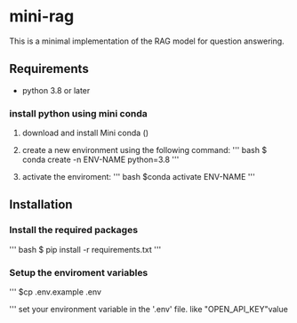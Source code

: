 # mini-rag
This is a minimal implementation of the RAG model for question answering.

## Requirements

- python 3.8 or later

### install python using mini conda

1) download and install Mini conda ()

2) create a new environment using the following command:
''' bash
$ conda create -n ENV-NAME python=3.8 
'''
3) activate the enviroment:
''' bash
$conda activate ENV-NAME
'''

## Installation
### Install the required packages
'''
bash
$ pip install -r requirements.txt
'''

### Setup the enviroment variables

'''
$cp .env.example .env

'''
set your environment variable in the '.env' file. like
"OPEN_API_KEY"value
